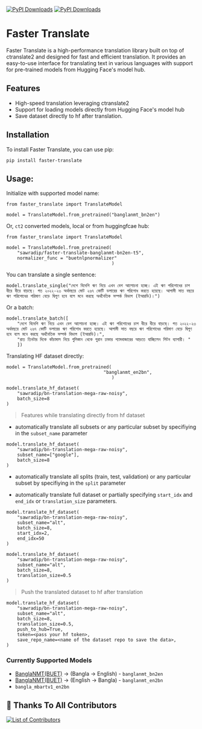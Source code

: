 <a href="https://pepy.tech/projects/faster-translate"><img src="https://static.pepy.tech/badge/faster-translate" alt="PyPI Downloads"></a>
<a href="https://pepy.tech/projects/faster-translate"><img src="https://static.pepy.tech/badge/faster-translate/month" alt="PyPI Downloads"></a>
# Faster Translate

Faster Translate is a high-performance translation library built on top of ctranslate2 and designed for fast and efficient translation. It provides an easy-to-use interface for translating text in various languages with support for pre-trained models from Hugging Face's model hub.

## Features

- High-speed translation leveraging ctranslate2
- Support for loading models directly from Hugging Face's model hub
- Save dataset directly to hf after translation.

## Installation

To install Faster Translate, you can use pip:

```
pip install faster-translate
```

## Usage:

Initialize with supported model name:

```
from faster_translate import TranslateModel

model = TranslateModel.from_pretrained("banglanmt_bn2en")
```

Or, `ct2` converted models, local or from huggingfcae hub:

```
from faster_translate import TranslateModel

model = TranslateModel.from_pretrained(
    "sawradip/faster-translate-banglanmt-bn2en-t5",
    normalizer_func = "buetnlpnormalizer"
                                       )

```

You can translate a single sentence:

```
model.translate_single("দেশে বিদেশি ঋণ নিয়ে এখন বেশ আলোচনা হচ্ছে। এই ঋণ পরিশোধের চাপ ধীরে ধীরে বাড়ছে। গত ২০২২-২৩ অর্থবছরে মোট ২৬৭ কোটি ডলারের ঋণ পরিশোধ করতে হয়েছে। আগামী সাত বছরে ঋণ পরিশোধের পরিমাণ বেড়ে দ্বিগুণ হবে বলে মনে করছে অর্থনৈতিক সম্পর্ক বিভাগ (ইআরডি)।")
```

Or a batch:

```
model.translate_batch([
    "দেশে বিদেশি ঋণ নিয়ে এখন বেশ আলোচনা হচ্ছে। এই ঋণ পরিশোধের চাপ ধীরে ধীরে বাড়ছে। গত ২০২২-২৩ অর্থবছরে মোট ২৬৭ কোটি ডলারের ঋণ পরিশোধ করতে হয়েছে। আগামী সাত বছরে ঋণ পরিশোধের পরিমাণ বেড়ে দ্বিগুণ হবে বলে মনে করছে অর্থনৈতিক সম্পর্ক বিভাগ (ইআরডি)।",
    "রাত তিনটার দিকে কাঁচামাল নিয়ে গুলিস্তান থেকে পুরান ঢাকার শ্যামবাজারের আড়তে যাচ্ছিলেন লিটন ব্যাপারী। "
    ])
```

Translating HF dataset directly:
```
model = TranslateModel.from_pretrained(
                                    "banglanmt_en2bn",
                                       )

model.translate_hf_dataset(
    "sawradip/bn-translation-mega-raw-noisy", 
    batch_size=8
)
```
> Features while translating directly from hf dataset
- automatically translate all subsets or any particular subset by specifiying in the `subset_name` parameter
```
model.translate_hf_dataset(
    "sawradip/bn-translation-mega-raw-noisy",
    subset_name=["google"], 
    batch_size=8
)
```

- automatically translate all splits (train, test, validation) or any particular subset by specifiying in the `split` parameter

- automatically translate full dataset or partially specifying `start_idx` and `end_idx` or `translation_size` parameters.
```
model.translate_hf_dataset(
    "sawradip/bn-translation-mega-raw-noisy",
    subset_name="alt",
    batch_size=8, 
    start_idx=2,
    end_idx=50
)
```

```
model.translate_hf_dataset(
    "sawradip/bn-translation-mega-raw-noisy",
    subset_name="alt",
    batch_size=8, 
    translation_size=0.5
)
```

> Push the translated dataset to hf after translation
```
model.translate_hf_dataset(
    "sawradip/bn-translation-mega-raw-noisy",
    subset_name="alt",
    batch_size=8, 
    translation_size=0.5,
    push_to_hub=True,
    token=<pass your hf token>,
    save_repo_name=<name of the dataset repo to save the data>,
)
```

### Currently Supported Models

- [BanglaNMT(BUET)](https://github.com/csebuetnlp/banglanmt) -> (Bangla -> English) - `banglanmt_bn2en`
- [BanglaNMT(BUET)](https://github.com/csebuetnlp/banglanmt) -> (English -> Bangla) - `banglanmt_en2bn`
- `bangla_mbartv1_en2bn`

## 💪 Thanks To All Contributors

<a href="https://github.com/sawradip/faster-translate/graphs/contributors">
  <img src="https://contributors-img.web.app/image?repo=sawradip/faster-translate" alt="List of Contributors"/>
</a>

